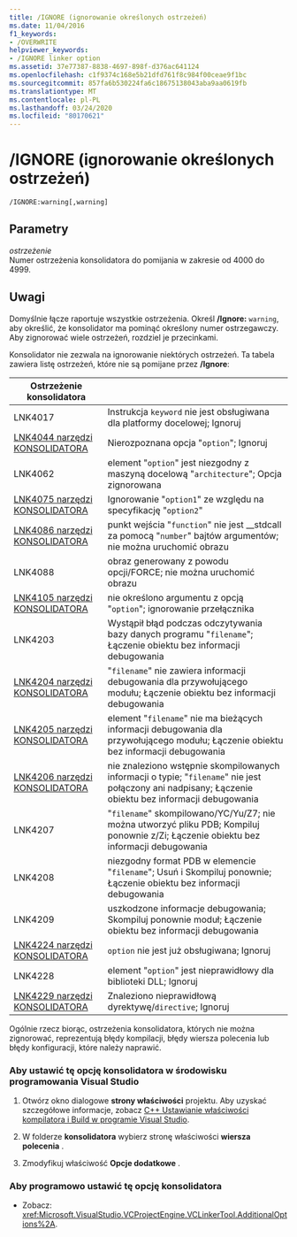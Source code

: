 ```yaml
---
title: /IGNORE (ignorowanie określonych ostrzeżeń)
ms.date: 11/04/2016
f1_keywords:
- /OVERWRITE
helpviewer_keywords:
- /IGNORE linker option
ms.assetid: 37e77387-8838-4697-898f-d376ac641124
ms.openlocfilehash: c1f9374c168e5b21dfd761f8c984f00ceae9f1bc
ms.sourcegitcommit: 857fa6b530224fa6c18675138043aba9aa0619fb
ms.translationtype: MT
ms.contentlocale: pl-PL
ms.lasthandoff: 03/24/2020
ms.locfileid: "80170621"
---
```

# <a name="ignore-ignore-specific-warnings"></a>/IGNORE (ignorowanie określonych ostrzeżeń)

```
/IGNORE:warning[,warning]
```

## <a name="parameters"></a>Parametry

*ostrzeżenie*<br/>
Numer ostrzeżenia konsolidatora do pomijania w zakresie od 4000 do 4999.

## <a name="remarks"></a>Uwagi

Domyślnie łącze raportuje wszystkie ostrzeżenia. Określ **/Ignore:** `warning`, aby określić, że konsolidator ma pominąć określony numer ostrzegawczy. Aby zignorować wiele ostrzeżeń, rozdziel je przecinkami.

Konsolidator nie zezwala na ignorowanie niektórych ostrzeżeń. Ta tabela zawiera listę ostrzeżeń, które nie są pomijane przez **/Ignore**:

|Ostrzeżenie konsolidatora||
|--------------------|-|
|LNK4017|Instrukcja `keyword` nie jest obsługiwana dla platformy docelowej; Ignoruj|
|[LNK4044 narzędzi KONSOLIDATORA](../../error-messages/tool-errors/linker-tools-warning-lnk4044.md)|Nierozpoznana opcja "`option`"; Ignoruj|
|LNK4062|element "`option`" jest niezgodny z maszyną docelową "`architecture`"; Opcja zignorowana|
|[LNK4075 narzędzi KONSOLIDATORA](../../error-messages/tool-errors/linker-tools-warning-lnk4075.md)|Ignorowanie "`option1`" ze względu na specyfikację "`option2`"|
|[LNK4086 narzędzi KONSOLIDATORA](../../error-messages/tool-errors/linker-tools-warning-lnk4086.md)|punkt wejścia "`function`" nie jest __stdcall za pomocą "`number`" bajtów argumentów; nie można uruchomić obrazu|
|LNK4088|obraz generowany z powodu opcji/FORCE; nie można uruchomić obrazu|
|[LNK4105 narzędzi KONSOLIDATORA](../../error-messages/tool-errors/linker-tools-warning-lnk4105.md)|nie określono argumentu z opcją "`option`"; ignorowanie przełącznika|
|LNK4203|Wystąpił błąd podczas odczytywania bazy danych programu "`filename`"; Łączenie obiektu bez informacji debugowania|
|[LNK4204 narzędzi KONSOLIDATORA](../../error-messages/tool-errors/linker-tools-warning-lnk4204.md)|"`filename`" nie zawiera informacji debugowania dla przywołującego modułu; Łączenie obiektu bez informacji debugowania|
|[LNK4205 narzędzi KONSOLIDATORA](../../error-messages/tool-errors/linker-tools-warning-lnk4205.md)|element "`filename`" nie ma bieżących informacji debugowania dla przywołującego modułu; Łączenie obiektu bez informacji debugowania|
|[LNK4206 narzędzi KONSOLIDATORA](../../error-messages/tool-errors/linker-tools-warning-lnk4206.md)|nie znaleziono wstępnie skompilowanych informacji o typie; "`filename`" nie jest połączony ani nadpisany; Łączenie obiektu bez informacji debugowania|
|LNK4207|"`filename`" skompilowano/YC/Yu/Z7; nie można utworzyć pliku PDB; Kompiluj ponownie z/Zi; Łączenie obiektu bez informacji debugowania|
|LNK4208|niezgodny format PDB w elemencie "`filename`"; Usuń i Skompiluj ponownie; Łączenie obiektu bez informacji debugowania|
|LNK4209|uszkodzone informacje debugowania; Skompiluj ponownie moduł; Łączenie obiektu bez informacji debugowania|
|[LNK4224 narzędzi KONSOLIDATORA](../../error-messages/tool-errors/linker-tools-warning-lnk4224.md)|`option` nie jest już obsługiwana; Ignoruj|
|LNK4228|element "`option`" jest nieprawidłowy dla biblioteki DLL; Ignoruj|
|[LNK4229 narzędzi KONSOLIDATORA](../../error-messages/tool-errors/linker-tools-warning-lnk4229.md)|Znaleziono nieprawidłową dyrektywę/`directive`; Ignoruj|

Ogólnie rzecz biorąc, ostrzeżenia konsolidatora, których nie można zignorować, reprezentują błędy kompilacji, błędy wiersza polecenia lub błędy konfiguracji, które należy naprawić.

### <a name="to-set-this-linker-option-in-the-visual-studio-development-environment"></a>Aby ustawić tę opcję konsolidatora w środowisku programowania Visual Studio

1. Otwórz okno dialogowe **strony właściwości** projektu. Aby uzyskać szczegółowe informacje, zobacz [ C++ Ustawianie właściwości kompilatora i Build w programie Visual Studio](../working-with-project-properties.md).

1. W folderze **konsolidatora** wybierz stronę właściwości **wiersza polecenia** .

1. Zmodyfikuj właściwość **Opcje dodatkowe** .

### <a name="to-set-this-linker-option-programmatically"></a>Aby programowo ustawić tę opcję konsolidatora

- Zobacz: <xref:Microsoft.VisualStudio.VCProjectEngine.VCLinkerTool.AdditionalOptions%2A>.
